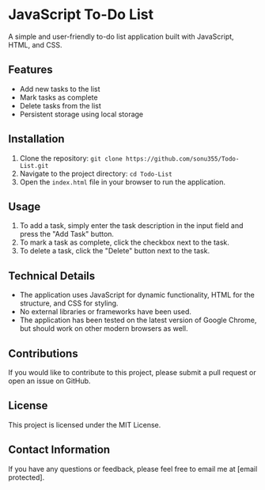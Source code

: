 # JavaScript To-Do List

A simple and user-friendly to-do list application built with JavaScript, HTML, and CSS.

## Features
- Add new tasks to the list
- Mark tasks as complete
- Delete tasks from the list
- Persistent storage using local storage

## Installation
1. Clone the repository: `git clone https://github.com/sonu355/Todo-List.git`
2. Navigate to the project directory: `cd Todo-List`
3. Open the `index.html` file in your browser to run the application.

## Usage
1. To add a task, simply enter the task description in the input field and press the "Add Task" button.
2. To mark a task as complete, click the checkbox next to the task.
3. To delete a task, click the "Delete" button next to the task.

## Technical Details
- The application uses JavaScript for dynamic functionality, HTML for the structure, and CSS for styling.
- No external libraries or frameworks have been used.
- The application has been tested on the latest version of Google Chrome, but should work on other modern browsers as well.

## Contributions
If you would like to contribute to this project, please submit a pull request or open an issue on GitHub.

## License
This project is licensed under the MIT License.

## Contact Information
If you have any questions or feedback, please feel free to email me at [email protected].
